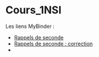 # Cours_1NSI
Les liens MyBinder :
- [Rappels de seconde](https://hub.gke.mybinder.org/user/rougier-eric-cours_1nsi-hu19hshp/notebooks/rappels_algo_seconde.ipynb)
- [Rappels de seconde : correction](https://hub.gke.mybinder.org/user/rougier-eric-cours_1nsi-9otpgyu4/notebooks/rappels_algo_seconde-Correction.ipynb)
- 
